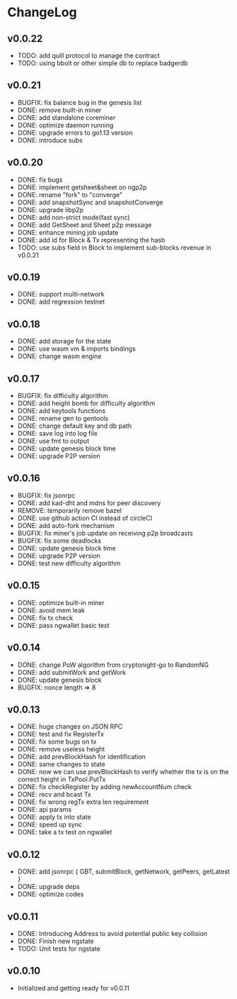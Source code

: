 # ChangeLog

## v0.0.22

- TODO: add quill protocol to manage the contract
- TODO: using bbolt or other simple db to replace badgerdb

## v0.0.21

- BUGFIX: fix balance bug in the genesis list
- DONE: remove built-in miner
- DONE: add standalone coreminer
- DONE: optimize daemon running
- DONE: upgrade errors to go1.13 version
- DONE: introduce subs

## v0.0.20

- DONE: fix bugs
- DONE: implement getsheet&sheet on ngp2p
- DONE: rename "fork" to "converge"
- DONE: add snapshotSync and snapshotConverge
- DONE: upgrade libp2p
- DONE: add non-strict mode(fast sync)
- DONE: add GetSheet and Sheet p2p message
- DONE: enhance mining job update
- DONE: add id for Block & Tx representing the hash
- TODO: use subs field in Block to implement sub-blocks revenue in v0.0.21

## v0.0.19

- DONE: support multi-network
- DONE: add regression testnet

## v0.0.18

- DONE: add storage for the state
- DONE: use wasm vm & imports bindings
- DONE: change wasm engine

## v0.0.17

- BUGFIX: fix difficulty algorithm
- DONE: add height bomb for difficulty algorithm
- DONE: add keytools functions
- DONE: rename gen to gentools
- DONE: change default key and db path
- DONE: save log into log file
- DONE: use fmt to output
- DONE: update genesis block time
- DONE: upgrade P2P version

## v0.0.16

- BUGFIX: fix jsonrpc
- DONE: add kad-dht and mdns for peer discovery
- REMOVE: temporarily remove bazel
- DONE: use github action CI instead of circleCI
- DONE: add auto-fork mechanism
- BUGFIX: fix miner's job update on receiving p2p broadcasts
- BUGFIX: fix some deadlocks
- DONE: update genesis block time
- DONE: upgrade P2P version
- DONE: test new difficulty algorithm

## v0.0.15

- DONE: optimize built-in miner
- DONE: avoid mem leak
- DONE: fix tx check
- DONE: pass ngwallet basic test

## v0.0.14

- DONE: change PoW algorithm from cryptonight-go to RandomNG
- DONE: add submitWork and getWork
- DONE: update genesis block
- BUGFIX: nonce length => 8

## v0.0.13

- DONE: huge changes on JSON RPC
- DONE: test and fix RegisterTx
- DONE: fix some bugs on tx
- DONE: remove useless height
- DONE: add prevBlockHash for identification
- DONE: same changes to state
- DONE: now we can use prevBlockHash to verify whether the tx is on the correct height in TxPool.PutTx
- DONE: fix checkRegister by adding newAccountNum check
- DONE: recv and bcast Tx
- DONE: fix wrong regTx extra len requirement
- DONE: api params
- DONE: apply tx into state
- DONE: speed up sync
- DONE: take a tx test on ngwallet

## v0.0.12

- DONE: add jsonrpc { GBT, submitBlock, getNetwork, getPeers, getLatest }
- DONE: upgrade deps
- DONE: optimize codes

## v0.0.11

- DONE: Introducing Address to avoid potential public key collision
- DONE: Finish new ngstate
- TODO: Unit tests for ngstate

## v0.0.10

- Initialized and getting ready for v0.0.11
